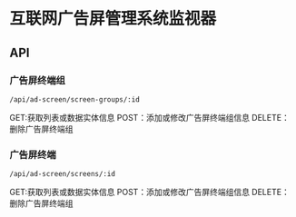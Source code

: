 # 互联网广告屏管理系统监视器 #

## API ##

### 广告屏终端组 ###

`/api/ad-screen/screen-groups/:id`

GET:获取列表或数据实体信息
POST：添加或修改广告屏终端组信息
DELETE：删除广告屏终端组

### 广告屏终端 ###

`/api/ad-screen/screens/:id`

GET:获取列表或数据实体信息
POST：添加或修改广告屏终端组信息
DELETE：删除广告屏终端组

